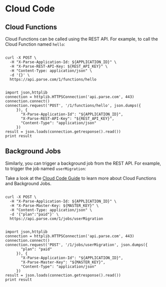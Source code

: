 # Cloud Code

## Cloud Functions

Cloud Functions can be called using the REST API. For example, to call the Cloud Function named `hello`:

<pre><code class="bash">
curl -X POST \
  -H "X-Parse-Application-Id: ${APPLICATION_ID}" \
  -H "X-Parse-REST-API-Key: ${REST_API_KEY}" \
  -H "Content-Type: application/json" \
  -d '{}' \
  https://api.parse.com/1/functions/hello
</code></pre>
<pre><code class="python">
import json,httplib
connection = httplib.HTTPSConnection('api.parse.com', 443)
connection.connect()
connection.request('POST', '/1/functions/hello', json.dumps({
     }), {
       "X-Parse-Application-Id": "${APPLICATION_ID}",
       "X-Parse-REST-API-Key": "${REST_API_KEY}",
       "Content-Type": "application/json"
     })
result = json.loads(connection.getresponse().read())
print result
</code></pre>

##  Background Jobs

Similarly, you can trigger a background job from the REST API. For example, to trigger the job named `userMigration`:

<div class='tip info'><div>
  Take a look at the <a href="/docs/cloudcode/guide#cloud-code-cloud-functions">Cloud Code Guide</a> to learn more about Cloud Functions and Background Jobs.
</div></div>

<pre><code class="bash">
curl -X POST \
  -H "X-Parse-Application-Id: ${APPLICATION_ID}" \
  -H "X-Parse-Master-Key: ${MASTER_KEY}" \
  -H "Content-Type: application/json" \
  -d '{"plan":"paid"}' \
  https://api.parse.com/1/jobs/userMigration
</code></pre>
<pre><code class="python">
import json,httplib
connection = httplib.HTTPSConnection('api.parse.com', 443)
connection.connect()
connection.request('POST', '/1/jobs/userMigration', json.dumps({
       "plan": "paid"
     }), {
       "X-Parse-Application-Id": "${APPLICATION_ID}",
       "X-Parse-Master-Key": "${MASTER_KEY}",
       "Content-Type": "application/json"
     })
result = json.loads(connection.getresponse().read())
print result
</code></pre>
